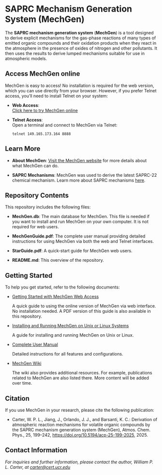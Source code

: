 # SAPRC Mechanism Generation System (MechGen)

The **SAPRC mechanism generation system** (**MechGen**) is a tool designed to derive explicit mechanisms for the gas-phase reactions of many types of emitted organic compounds and their oxidation products when they react in the atmosphere in the presence of oxides of nitrogen and other pollutants. It then uses the results to derive lumped mechanisms suitable for use in atmospheric models.

## Access MechGen online
MechGen is easy to access! No installation is required for the web version, which you can use directly from your browser. However, if you prefer Telnet access, you’ll need to install Telnet on your system:
- **Web Access**:<br>[Click here to try MechGen online](http://149.165.173.164:8000/)

- **Telnet Access**:<br>Open a terminal and connect to MechGen via Telnet:  
  ```
  telnet 149.165.173.164 8888
  ```

## Learn More

- **About MechGen**: [Visit the MechGen website](http://mechgen.cert.ucr.edu/) for more details about what MechGen can do.

- **SAPRC Mechanisms**: MechGen was used to derive the latest SAPRC-22 chemical mechanism. Learn more about SAPRC mechanisms [here](https://intra.engr.ucr.edu/~carter/SAPRC/).

## Repository Contents

This repository includes the following files:

- **MechGen.db**: The main database for MechGen. This file is needed if you want to install and run MechGen on your own computer. It is not required for web users.
  
- **MechGenGuide.pdf**: The complete user manual providing detailed instructions for using MechGen via both the web and Telnet interfaces.
  
- **StarGuide.pdf**: A quick-start guide for MechGen web users.
  
- **README.md**: This overview of the repository.

## Getting Started

To help you get started, refer to the following documents:

* [Getting Started with MechGen Web Access](https://github.com/SAPRC/MechGen/wiki/Getting-started-with-web-access)

  A quick guide to using the online version of MechGen via web interface. No installation needed. A PDF version of this guide is also available in this repository.

* [Installing and Running MechGen on Unix or Linux Systems](https://github.com/SAPRC/MechGen/wiki/Install-and-Run-MechGen-on-Unix-or-Linux-Systems)

  A guide for installing and running MechGen on Unix or Linux.

* [Complete User Manual](https://github.com/SAPRC/MechGen/blob/master/MechGenMan.pdf)

  Detailed instructions for all features and configurations. 

* [MechGen Wiki](https://github.com/SAPRC/MechGen/wiki)

  The wiki also provides additional resources. For example, publications related to MechGen are also listed there. More content will be added over time.


## Citation

If you use MechGen in your research, please cite the following publication:

* Carter, W. P. L., Jiang, J., Orlando, J. J., and Barsanti, K. C.: Derivation of atmospheric reaction mechanisms for volatile organic compounds by the SAPRC mechanism generation system (MechGen), Atmos. Chem. Phys., 25, 199–242, https://doi.org/10.5194/acp-25-199-2025, 2025.


## Contact Information

*For inquiries and further information, please contact the author, William P. L. Carter, at carter@cert.ucr.edu*
